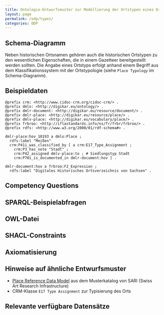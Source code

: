 ```yaml
---
title: Ontologie-Entwurfsmuster zur Modellierung der Ortstypen eines Ortes
layout: page
permalink: /odp/types/
categories: ODP
---
```


## Schema-Diagramm

Neben historischen Ortsnamen gehören auch die historischen Ortstypen zu den wesentlichen Eigenschaften, die in einem Gazetteer bereitgestellt werden sollten. Die Angabe eines Ortstyps erfolgt anhand einem Begriff aus dem Klassifikationssystem mit der Ortstypologie (siehe `Place Typology` im Schema-Diagramm).


## Beispieldaten

```turtle
@prefix crm: <http://www.cidoc-crm.org/cidoc-crm/> .
@prefix dmlo: <http://digikar.eu/ontology/> .
@prefix dmlr-document: <http://digikar.eu/resource/document/> .
@prefix dmlr-place: <http://digikar.eu/resource/place/> .
@prefix dmlv-place: <http://digikar.eu/vocabulary/place/> .
@prefix frbroo: <http://iflastandards.info/ns/fr/frbr/frbroo/> .
@prefix rdfs: <http://www.w3.org/2000/01/rdf-schema#> .

dmlr-place:hov_10193 a dmlo:Place ;
  rdfs:label "Meißen" 
  crm:P41i_was_classified_by [ a crm:E17_Type_Assignment ;
    crm:P3_has_note "Stadt" ;
    crm:P42_assigned dmlv-place:to ; # Siedlungstyp Stadt
    crm:P70i_is_documented_in dmlr-document:hov ] .
    
dmlr-document:hov a frbroo:F2_Expression ;
  rdfs:label "Digitales Historisches Ortsverzeichnis von Sachsen" .    
```


## Competency Questions


## SPARQL-Beispielabfragen


## OWL-Datei


## SHACL-Constraints


## Axiomatisierung


## Hinweise auf ähnliche Entwurfsmuster

- [Place Reference Data Model](https://docs.swissartresearch.net/et/place/#names-and-classifications) aus dem Musterkatalog von SARI (Swiss Art Research Infrastructure)
- CRM-Klasse `E17 Type Assignment` zur Typisierung des Orts


## Relevante verfügbare Datensätze

